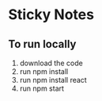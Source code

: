 # Sticky Notes
## To run locally
1. download the code
2. run npm install
3. run npm install react
4. run npm start
